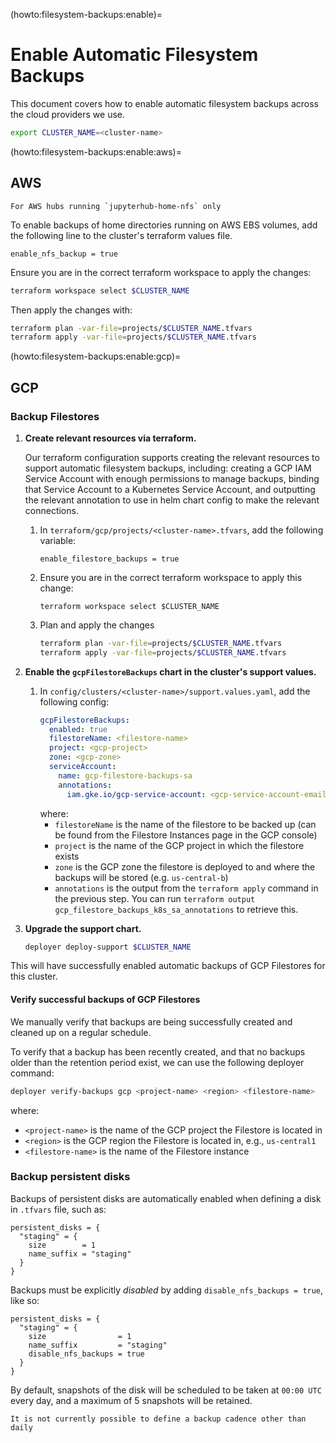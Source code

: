 (howto:filesystem-backups:enable)=
# Enable Automatic Filesystem Backups

This document covers how to enable automatic filesystem backups across the cloud
providers we use.

```bash
export CLUSTER_NAME=<cluster-name>
```

(howto:filesystem-backups:enable:aws)=
## AWS

```{attention}
For AWS hubs running `jupyterhub-home-nfs` only
```

To enable backups of home directories running on AWS EBS volumes, add the following line to the cluster's terraform values file.

```
enable_nfs_backup = true
```

Ensure you are in the correct terraform workspace to apply the changes:

```bash
terraform workspace select $CLUSTER_NAME
```

Then apply the changes with:

```bash
terraform plan -var-file=projects/$CLUSTER_NAME.tfvars
terraform apply -var-file=projects/$CLUSTER_NAME.tfvars
```

(howto:filesystem-backups:enable:gcp)=
## GCP

### Backup Filestores

1. **Create relevant resources via terraform.**

   Our terraform configuration supports creating the relevant resources to support
   automatic filesystem backups, including: creating a GCP IAM Service Account
   with enough permissions to manage backups, binding that Service Account to
   a Kubernetes Service Account, and outputting the relevant annotation to use
   in helm chart config to make the relevant connections.

   1. In `terraform/gcp/projects/<cluster-name>.tfvars`, add the following variable:
      ```
      enable_filestore_backups = true
      ```
   1. Ensure you are in the correct terraform workspace to apply this change:
      ```
      terraform workspace select $CLUSTER_NAME
      ```
   1. Plan and apply the changes
      ```bash
      terraform plan -var-file=projects/$CLUSTER_NAME.tfvars
      terraform apply -var-file=projects/$CLUSTER_NAME.tfvars
      ```

1. **Enable the `gcpFilestoreBackups` chart in the cluster's support values.**

   1. In `config/clusters/<cluster-name>/support.values.yaml`, add the following config:
      ```yaml
      gcpFilestoreBackups:
        enabled: true
        filestoreName: <filestore-name>
        project: <gcp-project>
        zone: <gcp-zone>
        serviceAccount:
          name: gcp-filestore-backups-sa
          annotations:
            iam.gke.io/gcp-service-account: <gcp-service-account-email>
      ```
      where:
      - `filestoreName` is the name of the filestore to be backed up (can be
        found from the Filestore Instances page in the GCP console)
      - `project` is the name of the GCP project in which the filestore exists
      - `zone` is the GCP zone the filestore is deployed to and where the backups
        will be stored (e.g. `us-central-b`)
      - `annotations` is the output from the `terraform apply` command in the
        previous step. You can run `terraform output gcp_filestore_backups_k8s_sa_annotations`
        to retrieve this.
2. **Upgrade the support chart.**
   ```bash
   deployer deploy-support $CLUSTER_NAME
   ```

This will have successfully enabled automatic backups of GCP Filestores for this
cluster.

#### Verify successful backups of GCP Filestores

We manually verify that backups are being successfully created and cleaned up on a regular schedule.

To verify that a backup has been recently created, and that no backups older than the retention period exist, we can use the following deployer command:

```bash
deployer verify-backups gcp <project-name> <region> <filestore-name>
```

where:
- `<project-name>` is the name of the GCP project the Filestore is located in
- `<region>` is the GCP region the Filestore is located in, e.g., `us-central1`
- `<filestore-name>` is the name of the Filestore instance

### Backup persistent disks

Backups of persistent disks are automatically enabled when defining a disk in `.tfvars` file, such as:

```
persistent_disks = {
  "staging" = {
    size        = 1
    name_suffix = "staging"
  }
}
```

Backups must be explicitly _disabled_ by adding `disable_nfs_backups = true`, like so:

```
persistent_disks = {
  "staging" = {
    size                = 1
    name_suffix         = "staging"
    disable_nfs_backups = true
  }
}
```

By default, snapshots of the disk will be scheduled to be taken at `00:00 UTC` every day, and a maximum of 5 snapshots will be retained.

```{warning}
It is not currently possible to define a backup cadence other than daily
```
